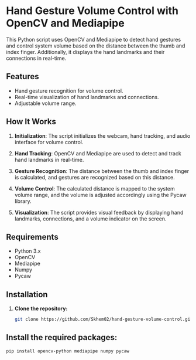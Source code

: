 # Hand Gesture Volume Control with OpenCV and Mediapipe

This Python script uses OpenCV and Mediapipe to detect hand gestures and control system volume based on the distance between the thumb and index finger. Additionally, it displays the hand landmarks and their connections in real-time.

## Features

- Hand gesture recognition for volume control.
- Real-time visualization of hand landmarks and connections.
- Adjustable volume range.

## How It Works

1. **Initialization**: The script initializes the webcam, hand tracking, and audio interface for volume control.

2. **Hand Tracking**: OpenCV and Mediapipe are used to detect and track hand landmarks in real-time.

3. **Gesture Recognition**: The distance between the thumb and index finger is calculated, and gestures are recognized based on this distance.

4. **Volume Control**: The calculated distance is mapped to the system volume range, and the volume is adjusted accordingly using the Pycaw library.

5. **Visualization**: The script provides visual feedback by displaying hand landmarks, connections, and a volume indicator on the screen.

## Requirements

- Python 3.x
- OpenCV
- Mediapipe
- Numpy
- Pycaw

## Installation

1. **Clone the repository:**

   ```bash
   git clone https://github.com/Skhem02/hand-gesture-volume-control.git

## Install the required packages:

   ```bash
  pip install opencv-python mediapipe numpy pycaw
